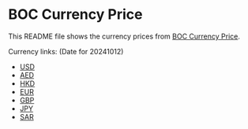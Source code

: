 # BOC Currency Price

This README file shows the currency prices from [BOC Currency Price](https://www.boc.cn/sourcedb/whpj/).

Currency links: (Date for 20241012)

- [USD](https://bocurrencyprice.techina.science/BOC_CURRENCY_PRICE/USD/20241012.json)
- [AED](https://bocurrencyprice.techina.science/BOC_CURRENCY_PRICE/AED/20241012.json)
- [HKD](https://bocurrencyprice.techina.science/BOC_CURRENCY_PRICE/HKD/20241012.json)
- [EUR](https://bocurrencyprice.techina.science/BOC_CURRENCY_PRICE/EUR/20241012.json)
- [GBP](https://bocurrencyprice.techina.science/BOC_CURRENCY_PRICE/GBP/20241012.json)
- [JPY](https://bocurrencyprice.techina.science/BOC_CURRENCY_PRICE/JPY/20241012.json)
- [SAR](https://bocurrencyprice.techina.science/BOC_CURRENCY_PRICE/SAR/20241012.json)
